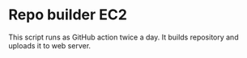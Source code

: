 # Repo builder EC2
This script runs as GitHub action twice a day.
It builds repository and uploads it to web server.

